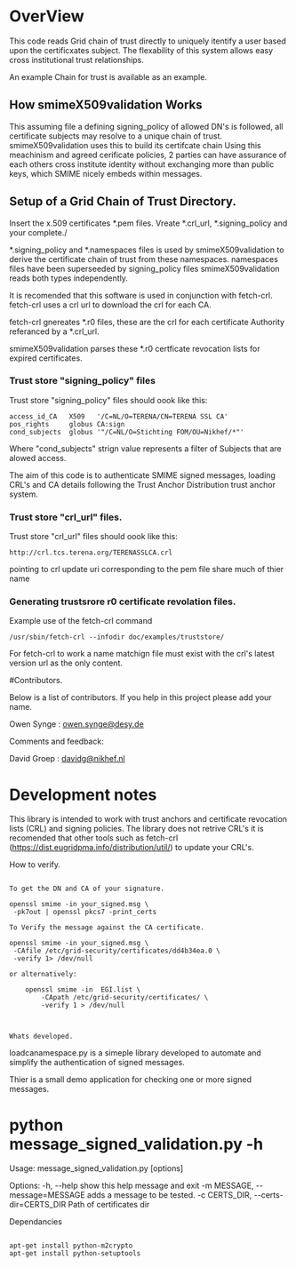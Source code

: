 # OverView

This code reads Grid chain of trust directly to uniquely itentify a user based upon the certificxates subject. The flexability of this system allows easy cross institutional trust relationships.

An example Chain for trust is available as an example.

## How smimeX509validation Works

This assuming file a defining signing_policy of allowed DN's is followed, all certificate subjects may resolve to a unique chain of trust. smimeX509validation uses this to build its certifcate chain  Using this meachinism and agreed cerificate policies, 2 parties can have assurance of each others cross institute identity without exchanging more than public keys, which SMIME nicely embeds within messages.


## Setup of a Grid Chain of Trust Directory.

Insert the x.509 certificates *.pem files. Vreate *.crl_url, *.signing_policy and your complete./

*.signing_policy and *.namespaces files is used by smimeX509validation to derive the certificate chain of trust from these namespaces. namespaces files have been superseeded by signing_policy files smimeX509validation reads both types independently.

It is recomended that this software is used in conjunction with fetch-crl. fetch-crl uses a crl url to download the crl for each CA.

fetch-crl gnereates *.r0 files, these are the crl for each certificate Authority referanced by a *.crl_url.

smimeX509validation parses these *.r0 certficate revocation lists for expired certificates.

### Trust store "signing_policy" files 

Trust store "signing_policy" files should oook like this:

    access_id_CA   X509   '/C=NL/O=TERENA/CN=TERENA SSL CA'
    pos_rights     globus CA:sign
    cond_subjects  globus '"/C=NL/O=Stichting FOM/OU=Nikhef/*"'

Where "cond_subjects" strign value represents a filter of Subjects that are alowed access.

The aim of this code is to authenticate SMIME signed messages, loading CRL's and CA details
following the Trust Anchor Distribution trust anchor system.


### Trust store "crl_url" files.

Trust store "crl_url" files  should oook like this:

    http://crl.tcs.terena.org/TERENASSLCA.crl

pointing to crl update uri corresponding to the pem file share much of thier name 

### Generating trustsrore r0 certificate revolation files.

Example use of the fetch-crl command

    /usr/sbin/fetch-crl --infodir doc/examples/truststore/

For fetch-crl to work a name matchign file must exist with the crl's latest version url as the only content.

#Contributors.


Below is a list of contributors. If you help in this project please add your
name.

Owen Synge : owen.synge@desy.de

Comments and feedback:

David Groep : davidg@nikhef.nl

# Development notes

This library is intended to work with trust anchors and certificate revocation lists (CRL)
and signing policies. The library does not retrive CRL's it is recomended that other tools
such as fetch-crl (https://dist.eugridpma.info/distribution/util/) to update your CRL's.

How to verify.
~~~~~~~~~~~~~~

To get the DN and CA of your signature.

openssl smime -in your_signed.msg \
 -pk7out | openssl pkcs7 -print_certs

To Verify the message against the CA certificate.

openssl smime -in your_signed.msg \
 -CAfile /etc/grid-security/certificates/dd4b34ea.0 \
 -verify 1> /dev/null
 
or alternatively:

    openssl smime -in  EGI.list \
        -CApath /etc/grid-security/certificates/ \
        -verify 1 > /dev/null



Whats developed.
~~~~~~~~~~~~~~~~

loadcanamespace.py is a simeple library developed to automate and
simplify the authentication of signed messages.

Thier is a small demo application for checking one or more signed
messages.

# python message_signed_validation.py -h
Usage: message_signed_validation.py [options]

Options:
  -h, --help            show this help message and exit
  -m MESSAGE, --message=MESSAGE
                        adds a message to be tested.
  -c CERTS_DIR, --certs-dir=CERTS_DIR
                        Path of certificates dir

Dependancies
~~~~~~~~~~~~

apt-get install python-m2crypto
apt-get install python-setuptools
